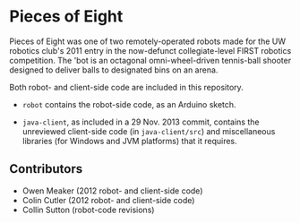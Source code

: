 Pieces of Eight
===============

Pieces of Eight was one of two remotely-operated robots made for the UW robotics
club's 2011 entry in the now-defunct collegiate-level FIRST robotics
competition.  The 'bot is an octagonal omni-wheel-driven tennis-ball shooter
designed to deliver balls to designated bins on an arena.

Both robot- and client-side code are included in this repository.

  - `robot` contains the robot-side code, as an Arduino sketch.

  - `java-client`, as included in a 29 Nov. 2013 commit, contains the unreviewed
    client-side code (in `java-client/src`) and miscellaneous libraries (for
    Windows and JVM platforms) that it requires.

Contributors
------------

  - Owen Meaker (2012 robot- and client-side code)
  - Colin Cutler (2012 robot- and client-side code)
  - Collin Sutton (robot-code revisions)
